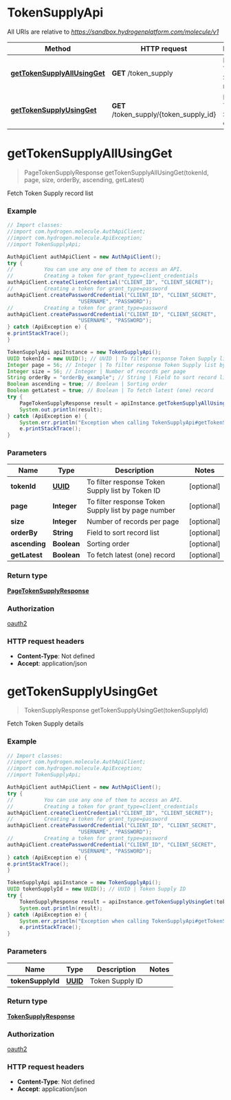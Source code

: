 # TokenSupplyApi

All URIs are relative to *https://sandbox.hydrogenplatform.com/molecule/v1*

Method | HTTP request | Description
------------- | ------------- | -------------
[**getTokenSupplyAllUsingGet**](TokenSupplyApi.md#getTokenSupplyAllUsingGet) | **GET** /token_supply | Fetch Token Supply record list
[**getTokenSupplyUsingGet**](TokenSupplyApi.md#getTokenSupplyUsingGet) | **GET** /token_supply/{token_supply_id} | Fetch Token Supply details


<a name="getTokenSupplyAllUsingGet"></a>
# **getTokenSupplyAllUsingGet**
> PageTokenSupplyResponse getTokenSupplyAllUsingGet(tokenId, page, size, orderBy, ascending, getLatest)

Fetch Token Supply record list

### Example
```java
// Import classes:
//import com.hydrogen.molecule.AuthApiClient;
//import com.hydrogen.molecule.ApiException;
//import TokenSupplyApi;

AuthApiClient authApiClient = new AuthApiClient();
try {
//          You can use any one of them to access an API.
//          Creating a token for grant_type=client_credentials            
authApiClient.createClientCredential("CLIENT_ID", "CLIENT_SECRET");
//          Creating a token for grant_type=password
authApiClient.createPasswordCredential("CLIENT_ID", "CLIENT_SECRET",
                       "USERNAME", "PASSWORD");           
//          Creating a token for grant_type=password
authApiClient.createPasswordCredential("CLIENT_ID", "CLIENT_SECRET",
                       "USERNAME", "PASSWORD");           
} catch (ApiException e) {
e.printStackTrace();
}

TokenSupplyApi apiInstance = new TokenSupplyApi();
UUID tokenId = new UUID(); // UUID | To filter response Token Supply list by Token ID
Integer page = 56; // Integer | To filter response Token Supply list by page number
Integer size = 56; // Integer | Number of records per page
String orderBy = "orderBy_example"; // String | Field to sort record list
Boolean ascending = true; // Boolean | Sorting order
Boolean getLatest = true; // Boolean | To fetch latest (one) record
try {
    PageTokenSupplyResponse result = apiInstance.getTokenSupplyAllUsingGet(tokenId, page, size, orderBy, ascending, getLatest);
    System.out.println(result);
} catch (ApiException e) {
    System.err.println("Exception when calling TokenSupplyApi#getTokenSupplyAllUsingGet");
    e.printStackTrace();
}
```

### Parameters

Name | Type | Description  | Notes
------------- | ------------- | ------------- | -------------
 **tokenId** | [**UUID**](.md)| To filter response Token Supply list by Token ID | [optional]
 **page** | **Integer**| To filter response Token Supply list by page number | [optional]
 **size** | **Integer**| Number of records per page | [optional]
 **orderBy** | **String**| Field to sort record list | [optional]
 **ascending** | **Boolean**| Sorting order | [optional]
 **getLatest** | **Boolean**| To fetch latest (one) record | [optional]

### Return type

[**PageTokenSupplyResponse**](PageTokenSupplyResponse.md)

### Authorization

[oauth2](../README.md#oauth2)

### HTTP request headers

 - **Content-Type**: Not defined
 - **Accept**: application/json

<a name="getTokenSupplyUsingGet"></a>
# **getTokenSupplyUsingGet**
> TokenSupplyResponse getTokenSupplyUsingGet(tokenSupplyId)

Fetch Token Supply details

### Example
```java
// Import classes:
//import com.hydrogen.molecule.AuthApiClient;
//import com.hydrogen.molecule.ApiException;
//import TokenSupplyApi;

AuthApiClient authApiClient = new AuthApiClient();
try {
//          You can use any one of them to access an API.
//          Creating a token for grant_type=client_credentials            
authApiClient.createClientCredential("CLIENT_ID", "CLIENT_SECRET");
//          Creating a token for grant_type=password
authApiClient.createPasswordCredential("CLIENT_ID", "CLIENT_SECRET",
                       "USERNAME", "PASSWORD");           
//          Creating a token for grant_type=password
authApiClient.createPasswordCredential("CLIENT_ID", "CLIENT_SECRET",
                       "USERNAME", "PASSWORD");           
} catch (ApiException e) {
e.printStackTrace();
}

TokenSupplyApi apiInstance = new TokenSupplyApi();
UUID tokenSupplyId = new UUID(); // UUID | Token Supply ID
try {
    TokenSupplyResponse result = apiInstance.getTokenSupplyUsingGet(tokenSupplyId);
    System.out.println(result);
} catch (ApiException e) {
    System.err.println("Exception when calling TokenSupplyApi#getTokenSupplyUsingGet");
    e.printStackTrace();
}
```

### Parameters

Name | Type | Description  | Notes
------------- | ------------- | ------------- | -------------
 **tokenSupplyId** | [**UUID**](.md)| Token Supply ID |

### Return type

[**TokenSupplyResponse**](TokenSupplyResponse.md)

### Authorization

[oauth2](../README.md#oauth2)

### HTTP request headers

 - **Content-Type**: Not defined
 - **Accept**: application/json


